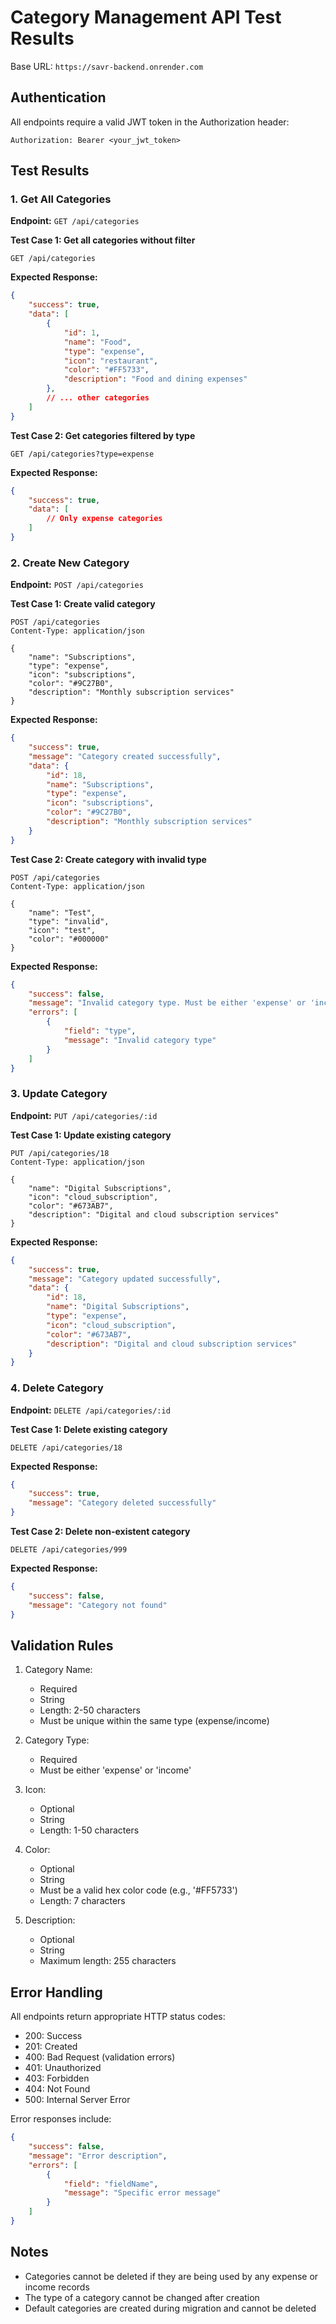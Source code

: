 # Category Management API Test Results

Base URL: `https://savr-backend.onrender.com`

## Authentication
All endpoints require a valid JWT token in the Authorization header:
```
Authorization: Bearer <your_jwt_token>
```

## Test Results

### 1. Get All Categories
**Endpoint:** `GET /api/categories`

**Test Case 1: Get all categories without filter**
```http
GET /api/categories
```
**Expected Response:**
```json
{
    "success": true,
    "data": [
        {
            "id": 1,
            "name": "Food",
            "type": "expense",
            "icon": "restaurant",
            "color": "#FF5733",
            "description": "Food and dining expenses"
        },
        // ... other categories
    ]
}
```

**Test Case 2: Get categories filtered by type**
```http
GET /api/categories?type=expense
```
**Expected Response:**
```json
{
    "success": true,
    "data": [
        // Only expense categories
    ]
}
```

### 2. Create New Category
**Endpoint:** `POST /api/categories`

**Test Case 1: Create valid category**
```http
POST /api/categories
Content-Type: application/json

{
    "name": "Subscriptions",
    "type": "expense",
    "icon": "subscriptions",
    "color": "#9C27B0",
    "description": "Monthly subscription services"
}
```
**Expected Response:**
```json
{
    "success": true,
    "message": "Category created successfully",
    "data": {
        "id": 18,
        "name": "Subscriptions",
        "type": "expense",
        "icon": "subscriptions",
        "color": "#9C27B0",
        "description": "Monthly subscription services"
    }
}
```

**Test Case 2: Create category with invalid type**
```http
POST /api/categories
Content-Type: application/json

{
    "name": "Test",
    "type": "invalid",
    "icon": "test",
    "color": "#000000"
}
```
**Expected Response:**
```json
{
    "success": false,
    "message": "Invalid category type. Must be either 'expense' or 'income'",
    "errors": [
        {
            "field": "type",
            "message": "Invalid category type"
        }
    ]
}
```

### 3. Update Category
**Endpoint:** `PUT /api/categories/:id`

**Test Case 1: Update existing category**
```http
PUT /api/categories/18
Content-Type: application/json

{
    "name": "Digital Subscriptions",
    "icon": "cloud_subscription",
    "color": "#673AB7",
    "description": "Digital and cloud subscription services"
}
```
**Expected Response:**
```json
{
    "success": true,
    "message": "Category updated successfully",
    "data": {
        "id": 18,
        "name": "Digital Subscriptions",
        "type": "expense",
        "icon": "cloud_subscription",
        "color": "#673AB7",
        "description": "Digital and cloud subscription services"
    }
}
```

### 4. Delete Category
**Endpoint:** `DELETE /api/categories/:id`

**Test Case 1: Delete existing category**
```http
DELETE /api/categories/18
```
**Expected Response:**
```json
{
    "success": true,
    "message": "Category deleted successfully"
}
```

**Test Case 2: Delete non-existent category**
```http
DELETE /api/categories/999
```
**Expected Response:**
```json
{
    "success": false,
    "message": "Category not found"
}
```

## Validation Rules

1. Category Name:
   - Required
   - String
   - Length: 2-50 characters
   - Must be unique within the same type (expense/income)

2. Category Type:
   - Required
   - Must be either 'expense' or 'income'

3. Icon:
   - Optional
   - String
   - Length: 1-50 characters

4. Color:
   - Optional
   - String
   - Must be a valid hex color code (e.g., '#FF5733')
   - Length: 7 characters

5. Description:
   - Optional
   - String
   - Maximum length: 255 characters

## Error Handling

All endpoints return appropriate HTTP status codes:
- 200: Success
- 201: Created
- 400: Bad Request (validation errors)
- 401: Unauthorized
- 403: Forbidden
- 404: Not Found
- 500: Internal Server Error

Error responses include:
```json
{
    "success": false,
    "message": "Error description",
    "errors": [
        {
            "field": "fieldName",
            "message": "Specific error message"
        }
    ]
}
```

## Notes
- Categories cannot be deleted if they are being used by any expense or income records
- The type of a category cannot be changed after creation
- Default categories are created during migration and cannot be deleted

